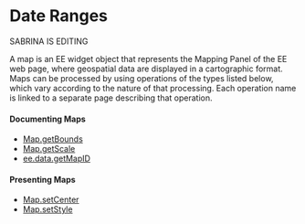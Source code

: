 # Date Ranges

SABRINA IS EDITING

A map is an EE widget object that represents the Mapping Panel of the EE web page, where geospatial data are displayed in a cartographic format.  Maps can be processed by using operations of the types listed below, which vary according to the nature of that processing.  Each operation name is linked to a separate page describing that operation.

#### Documenting Maps
- [Map.getBounds](Map.getBounds.md)
- [Map.getScale](Map.getScale.md)     
- [ee.data.getMapID](ee.data.getMapID.md) 

#### Presenting Maps
- [Map.setCenter](Map.setCenter.md)
- [Map.setStyle](Map.setStyle.md)
